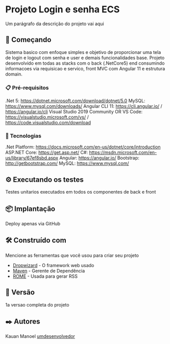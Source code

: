 # Projeto Login e senha ECS

Um parágrafo da descrição do projeto vai aqui

## 🚀 Começando

Sistema basico com enfoque simples e objetivo de proporcionar uma tela de login e logout com senha e user e demais funcionalidades base.
Projeto desenvolvido em todas as stacks com o back (.NetCore5) end consumindo informacoes via requisicao e servico, front MVC com Angular 11 e estrutura domain.

### 📋 Pré-requisitos

.Net 5: https://dotnet.microsoft.com/download/dotnet/5.0
MySQL: https://www.mysql.com/downloads/
Angular CLI 11: https://cli.angular.io/ / https://angular.io/cli
Visual Studio 2019 Community OR VS Code: https://visualstudio.microsoft.com/vs/ / https://code.visualstudio.com/download

### 🔧 Tecnologias

.Net Platform: https://docs.microsoft.com/en-us/dotnet/core/introduction
ASP.NET Core: https://get.asp.net/
C#: https://msdn.microsoft.com/en-us/library/67ef8sbd.aspx
Angular: https://angular.io/
Bootstrap: http://getbootstrap.com/
MySQL: https://www.mysql.com/

## ⚙️ Executando os testes

Testes unitarios executados em todos os componentes de back e front

## 📦 Implantação

Deploy apenas via GitHub

## 🛠️ Construído com

Mencione as ferramentas que você usou para criar seu projeto

* [Dropwizard](http://www.dropwizard.io/1.0.2/docs/) - O framework web usado
* [Maven](https://maven.apache.org/) - Gerente de Dependência
* [ROME](https://rometools.github.io/rome/) - Usada para gerar RSS

## 📌 Versão

1a versao completa do projeto
## ✒️ Autores

Kauan Manoel [umdesenvolvedor](https://github.com/linkParaPerfil)
